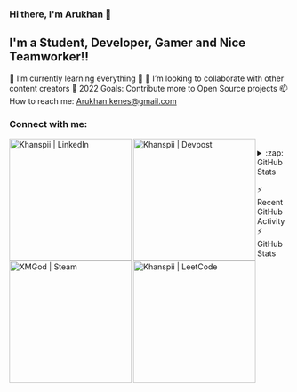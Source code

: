 ### Hi there, I'm Arukhan 👋

## I'm a Student, Developer, Gamer and Nice Teamworker!!
🌱 I’m currently learning everything 🤣
👯 I’m looking to collaborate with other content creators
🥅 2022 Goals: Contribute more to Open Source projects
📫 How to reach me: Arukhan.kenes@gmail.com

### Connect with me:

[<img align = "left" alt ="Khanspii | LinkedIn" width ="220px" src = "https://www.linkedin.com/in/khanspii/?locale=en_US" />][Linkedin]
[<img align = "left" alt ="Khanspii | Devpost" width ="220px" src = "https://devpost.com/arukhan-kenes?ref_content=user-portfolio&ref_feature=portfolio&ref_medium=global-nav" />][Devpost]
[<img align = "left" alt ="XMGod | Steam" width ="220px" src = "https://steamcommunity.com/profiles/76561198101621795/" />][Steam]
[<img align = "left" alt ="Khanspii | LeetCode" width ="220px" src = "https://leetcode.com/Khanspii/" />][LeetCode]

<br />

<details>
  <summary>:zap: GitHub Stats</summary>

  <img align="left" alt="Khanspii's GitHub Stats" src="https://github-readme-stats.codestackr.vercel.app/api?username=codeSTACKr&show_icons=true&hide_border=true" />

</details>


[Linkedin]: https://www.linkedin.com/in/khanspii/?locale=en_US
[Devpost]: https://www.youtube.com/playlist?list=PLkwxH9e_vrAJ0WbEsFA9W3I1W-g_BTsbt
[Steam]: https://steamcommunity.com/profiles/76561198101621795/
[LeetCode]: https://leetcode.com/Khanspii/

⚡ Recent GitHub Activity
⚡ GitHub Stats
